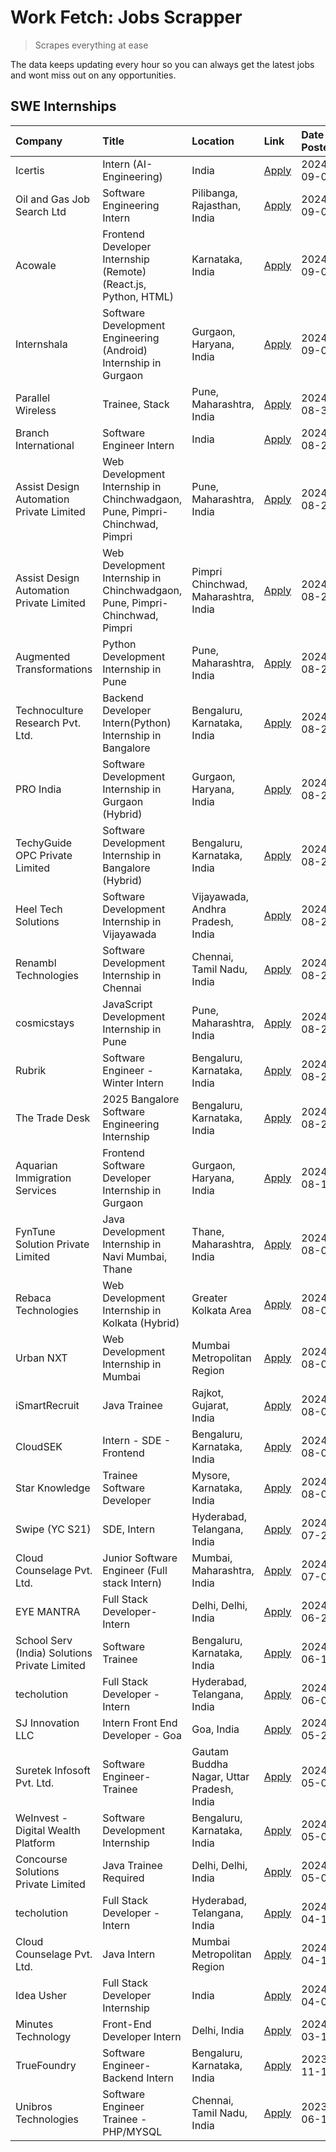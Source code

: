 # Work Fetch: Jobs Scrapper
> Scrapes everything at ease

The data keeps updating every hour so you can always get the latest jobs and wont miss out on any opportunities.

## SWE Internships
<!--START_SECTION:workfetch-->
| Company                                       | Title                                                                       | Location                                  | Link                                                                                                                                                                                                                                                                                                                           | Date Posted   |
|:----------------------------------------------|:----------------------------------------------------------------------------|:------------------------------------------|:-------------------------------------------------------------------------------------------------------------------------------------------------------------------------------------------------------------------------------------------------------------------------------------------------------------------------------|:--------------|
| Icertis                                       | Intern (AI- Engineering)                                                    | India                                     | [Apply](https://in.linkedin.com/jobs/view/intern-ai-engineering-at-icertis-4019326656?position=49&pageNum=0&refId=IpZeue3%2Fk39Z%2F%2BynH%2BwTPg%3D%3D&trackingId=Ogfx%2FbAfyGjCmSrPX%2BAfPA%3D%3D&trk=public_jobs_jserp-result_search-card)                                                                                   | 2024-09-06    |
| Oil and Gas Job Search Ltd                    | Software Engineering Intern                                                 | Pilibanga, Rajasthan, India               | [Apply](https://in.linkedin.com/jobs/view/software-engineering-intern-at-oil-and-gas-job-search-ltd-4017382278?position=56&pageNum=0&refId=IpZeue3%2Fk39Z%2F%2BynH%2BwTPg%3D%3D&trackingId=pbdkq9d9j4q5GMTDHGGdsw%3D%3D&trk=public_jobs_jserp-result_search-card)                                                              | 2024-09-02    |
| Acowale                                       | Frontend Developer Internship (Remote) (React.js, Python, HTML)             | Karnataka, India                          | [Apply](https://in.linkedin.com/jobs/view/frontend-developer-internship-remote-react-js-python-html-at-acowale-4014663920?position=3&pageNum=0&refId=IpZeue3%2Fk39Z%2F%2BynH%2BwTPg%3D%3D&trackingId=1ULlUxRymbHmKsoFoTtUmQ%3D%3D&trk=public_jobs_jserp-result_search-card)                                                    | 2024-09-01    |
| Internshala                                   | Software Development Engineering (Android) Internship in Gurgaon            | Gurgaon, Haryana, India                   | [Apply](https://in.linkedin.com/jobs/view/software-development-engineering-android-internship-in-gurgaon-at-internshala-4015471580?position=6&pageNum=0&refId=IpZeue3%2Fk39Z%2F%2BynH%2BwTPg%3D%3D&trackingId=nk4McJfmotRTs9DffTcasw%3D%3D&trk=public_jobs_jserp-result_search-card)                                           | 2024-09-01    |
| Parallel Wireless                             | Trainee, Stack                                                              | Pune, Maharashtra, India                  | [Apply](https://in.linkedin.com/jobs/view/trainee-stack-at-parallel-wireless-3905689841?position=50&pageNum=0&refId=IpZeue3%2Fk39Z%2F%2BynH%2BwTPg%3D%3D&trackingId=rF1I49KQRLQKmXd5kWLJNQ%3D%3D&trk=public_jobs_jserp-result_search-card)                                                                                     | 2024-08-31    |
| Branch International                          | Software Engineer Intern                                                    | India                                     | [Apply](https://in.linkedin.com/jobs/view/software-engineer-intern-at-branch-international-3360513601?position=32&pageNum=0&refId=IpZeue3%2Fk39Z%2F%2BynH%2BwTPg%3D%3D&trackingId=N3pUmSEhEqI4MMblaABpMQ%3D%3D&trk=public_jobs_jserp-result_search-card)                                                                       | 2024-08-29    |
| Assist Design Automation Private Limited      | Web Development Internship in Chinchwadgaon, Pune, Pimpri-Chinchwad, Pimpri | Pune, Maharashtra, India                  | [Apply](https://in.linkedin.com/jobs/view/web-development-internship-in-chinchwadgaon-pune-pimpri-chinchwad-pimpri-at-assist-design-automation-private-limited-4010147193?position=39&pageNum=0&refId=IpZeue3%2Fk39Z%2F%2BynH%2BwTPg%3D%3D&trackingId=R1tOwwZYCg%2BdEFhizKFSzg%3D%3D&trk=public_jobs_jserp-result_search-card) | 2024-08-28    |
| Assist Design Automation Private Limited      | Web Development Internship in Chinchwadgaon, Pune, Pimpri-Chinchwad, Pimpri | Pimpri Chinchwad, Maharashtra, India      | [Apply](https://in.linkedin.com/jobs/view/web-development-internship-in-chinchwadgaon-pune-pimpri-chinchwad-pimpri-at-assist-design-automation-private-limited-4010142653?position=43&pageNum=0&refId=IpZeue3%2Fk39Z%2F%2BynH%2BwTPg%3D%3D&trackingId=MU9FAxFDdtqUQwiygavs1g%3D%3D&trk=public_jobs_jserp-result_search-card)   | 2024-08-28    |
| Augmented Transformations                     | Python Development Internship in Pune                                       | Pune, Maharashtra, India                  | [Apply](https://in.linkedin.com/jobs/view/python-development-internship-in-pune-at-augmented-transformations-4010741884?position=22&pageNum=0&refId=IpZeue3%2Fk39Z%2F%2BynH%2BwTPg%3D%3D&trackingId=SqwH6mg34Lf0IsPlt1Q3Lw%3D%3D&trk=public_jobs_jserp-result_search-card)                                                     | 2024-08-26    |
| Technoculture Research Pvt. Ltd.              | Backend Developer Intern(Python) Internship in Bangalore                    | Bengaluru, Karnataka, India               | [Apply](https://in.linkedin.com/jobs/view/backend-developer-intern-python-internship-in-bangalore-at-technoculture-research-pvt-ltd-4010744714?position=46&pageNum=0&refId=IpZeue3%2Fk39Z%2F%2BynH%2BwTPg%3D%3D&trackingId=efRX5LthMcrF88aCYb7NTQ%3D%3D&trk=public_jobs_jserp-result_search-card)                              | 2024-08-26    |
| PRO India                                     | Software Development Internship in Gurgaon (Hybrid)                         | Gurgaon, Haryana, India                   | [Apply](https://in.linkedin.com/jobs/view/software-development-internship-in-gurgaon-hybrid-at-pro-india-4009587664?position=35&pageNum=0&refId=IpZeue3%2Fk39Z%2F%2BynH%2BwTPg%3D%3D&trackingId=PAXioRKWzioARTuAE6fraA%3D%3D&trk=public_jobs_jserp-result_search-card)                                                         | 2024-08-24    |
| TechyGuide OPC Private Limited                | Software Development Internship in Bangalore (Hybrid)                       | Bengaluru, Karnataka, India               | [Apply](https://in.linkedin.com/jobs/view/software-development-internship-in-bangalore-hybrid-at-techyguide-opc-private-limited-4009591646?position=42&pageNum=0&refId=IpZeue3%2Fk39Z%2F%2BynH%2BwTPg%3D%3D&trackingId=F9esWU5gGNRjNK5JOhqncg%3D%3D&trk=public_jobs_jserp-result_search-card)                                  | 2024-08-24    |
| Heel Tech Solutions                           | Software Development Internship in Vijayawada                               | Vijayawada, Andhra Pradesh, India         | [Apply](https://in.linkedin.com/jobs/view/software-development-internship-in-vijayawada-at-heel-tech-solutions-4007906692?position=25&pageNum=0&refId=IpZeue3%2Fk39Z%2F%2BynH%2BwTPg%3D%3D&trackingId=hM0peaWOj8dVPPIm6%2BxI3w%3D%3D&trk=public_jobs_jserp-result_search-card)                                                 | 2024-08-22    |
| Renambl Technologies                          | Software Development Internship in Chennai                                  | Chennai, Tamil Nadu, India                | [Apply](https://in.linkedin.com/jobs/view/software-development-internship-in-chennai-at-renambl-technologies-4007910299?position=28&pageNum=0&refId=IpZeue3%2Fk39Z%2F%2BynH%2BwTPg%3D%3D&trackingId=%2FdBCfpGS%2F1Uvj3ZfmK73Fg%3D%3D&trk=public_jobs_jserp-result_search-card)                                                 | 2024-08-22    |
| cosmicstays                                   | JavaScript Development Internship in Pune                                   | Pune, Maharashtra, India                  | [Apply](https://in.linkedin.com/jobs/view/javascript-development-internship-in-pune-at-cosmicstays-4007904825?position=44&pageNum=0&refId=IpZeue3%2Fk39Z%2F%2BynH%2BwTPg%3D%3D&trackingId=XFGP%2B%2F1rnZSCrAFmUi34zw%3D%3D&trk=public_jobs_jserp-result_search-card)                                                           | 2024-08-22    |
| Rubrik                                        | Software Engineer - Winter Intern                                           | Bengaluru, Karnataka, India               | [Apply](https://in.linkedin.com/jobs/view/software-engineer-winter-intern-at-rubrik-4006567784?position=8&pageNum=0&refId=IpZeue3%2Fk39Z%2F%2BynH%2BwTPg%3D%3D&trackingId=4zx0ev8%2BIx4trf0FMEWc7w%3D%3D&trk=public_jobs_jserp-result_search-card)                                                                             | 2024-08-21    |
| The Trade Desk                                | 2025 Bangalore Software Engineering Internship                              | Bengaluru, Karnataka, India               | [Apply](https://in.linkedin.com/jobs/view/2025-bangalore-software-engineering-internship-at-the-trade-desk-3987456531?position=5&pageNum=0&refId=IpZeue3%2Fk39Z%2F%2BynH%2BwTPg%3D%3D&trackingId=ONMnnNZBn54w5YOcY%2F8h4Q%3D%3D&trk=public_jobs_jserp-result_search-card)                                                      | 2024-08-20    |
| Aquarian Immigration Services                 | Frontend Software Developer Internship in Gurgaon                           | Gurgaon, Haryana, India                   | [Apply](https://in.linkedin.com/jobs/view/frontend-software-developer-internship-in-gurgaon-at-aquarian-immigration-services-4003119832?position=57&pageNum=0&refId=IpZeue3%2Fk39Z%2F%2BynH%2BwTPg%3D%3D&trackingId=cZIxDbTWQcma%2F%2Fz2RigRmw%3D%3D&trk=public_jobs_jserp-result_search-card)                                 | 2024-08-16    |
| FynTune Solution Private Limited              | Java Development Internship in Navi Mumbai, Thane                           | Thane, Maharashtra, India                 | [Apply](https://in.linkedin.com/jobs/view/java-development-internship-in-navi-mumbai-thane-at-fyntune-solution-private-limited-3997619285?position=13&pageNum=0&refId=IpZeue3%2Fk39Z%2F%2BynH%2BwTPg%3D%3D&trackingId=r3iyYNb%2FbUiJ5mtwbsIb%2FA%3D%3D&trk=public_jobs_jserp-result_search-card)                               | 2024-08-09    |
| Rebaca Technologies                           | Web Development Internship in Kolkata (Hybrid)                              | Greater Kolkata Area                      | [Apply](https://in.linkedin.com/jobs/view/web-development-internship-in-kolkata-hybrid-at-rebaca-technologies-3997621369?position=33&pageNum=0&refId=IpZeue3%2Fk39Z%2F%2BynH%2BwTPg%3D%3D&trackingId=FqLqtf%2FVQsB0vH%2BM1%2FUvXA%3D%3D&trk=public_jobs_jserp-result_search-card)                                              | 2024-08-09    |
| Urban NXT                                     | Web Development Internship in Mumbai                                        | Mumbai Metropolitan Region                | [Apply](https://in.linkedin.com/jobs/view/web-development-internship-in-mumbai-at-urban-nxt-3995561641?position=59&pageNum=0&refId=IpZeue3%2Fk39Z%2F%2BynH%2BwTPg%3D%3D&trackingId=yVtSEqEvisUlZ3x1cHksuQ%3D%3D&trk=public_jobs_jserp-result_search-card)                                                                      | 2024-08-07    |
| iSmartRecruit                                 | Java Trainee                                                                | Rajkot, Gujarat, India                    | [Apply](https://in.linkedin.com/jobs/view/java-trainee-at-ismartrecruit-3992301825?position=26&pageNum=0&refId=IpZeue3%2Fk39Z%2F%2BynH%2BwTPg%3D%3D&trackingId=oZc%2BD0kXMO6%2BnKDGEBHErQ%3D%3D&trk=public_jobs_jserp-result_search-card)                                                                                      | 2024-08-06    |
| CloudSEK                                      | Intern - SDE - Frontend                                                     | Bengaluru, Karnataka, India               | [Apply](https://in.linkedin.com/jobs/view/intern-sde-frontend-at-cloudsek-3991574495?position=18&pageNum=0&refId=IpZeue3%2Fk39Z%2F%2BynH%2BwTPg%3D%3D&trackingId=%2FZwMKoSXUc5zE%2BlPo9sC3w%3D%3D&trk=public_jobs_jserp-result_search-card)                                                                                    | 2024-08-02    |
| Star Knowledge                                | Trainee Software Developer                                                  | Mysore, Karnataka, India                  | [Apply](https://in.linkedin.com/jobs/view/trainee-software-developer-at-star-knowledge-3991516161?position=51&pageNum=0&refId=IpZeue3%2Fk39Z%2F%2BynH%2BwTPg%3D%3D&trackingId=AuyEGt%2FlKGvIVI8UGoCCLQ%3D%3D&trk=public_jobs_jserp-result_search-card)                                                                         | 2024-08-02    |
| Swipe (YC S21)                                | SDE, Intern                                                                 | Hyderabad, Telangana, India               | [Apply](https://in.linkedin.com/jobs/view/sde-intern-at-swipe-yc-s21-3980368092?position=54&pageNum=0&refId=IpZeue3%2Fk39Z%2F%2BynH%2BwTPg%3D%3D&trackingId=1TUoC1HqvLK%2Fo8e3jZbIYA%3D%3D&trk=public_jobs_jserp-result_search-card)                                                                                           | 2024-07-22    |
| Cloud Counselage Pvt. Ltd.                    | Junior Software Engineer (Full stack Intern)                                | Mumbai, Maharashtra, India                | [Apply](https://in.linkedin.com/jobs/view/junior-software-engineer-full-stack-intern-at-cloud-counselage-pvt-ltd-3967725851?position=14&pageNum=0&refId=IpZeue3%2Fk39Z%2F%2BynH%2BwTPg%3D%3D&trackingId=gmH1Fa%2B%2F%2BmBCJUsGEQivoA%3D%3D&trk=public_jobs_jserp-result_search-card)                                           | 2024-07-09    |
| EYE MANTRA                                    | Full Stack Developer- Intern                                                | Delhi, Delhi, India                       | [Apply](https://in.linkedin.com/jobs/view/full-stack-developer-intern-at-eye-mantra-3960988037?position=48&pageNum=0&refId=IpZeue3%2Fk39Z%2F%2BynH%2BwTPg%3D%3D&trackingId=aKnehaebJ40TwFQm9aX1Qw%3D%3D&trk=public_jobs_jserp-result_search-card)                                                                              | 2024-06-28    |
| School Serv (India) Solutions Private Limited | Software Trainee                                                            | Bengaluru, Karnataka, India               | [Apply](https://in.linkedin.com/jobs/view/software-trainee-at-school-serv-india-solutions-private-limited-3953917603?position=21&pageNum=0&refId=IpZeue3%2Fk39Z%2F%2BynH%2BwTPg%3D%3D&trackingId=itlMLDCk07vafAJDJa4FIA%3D%3D&trk=public_jobs_jserp-result_search-card)                                                        | 2024-06-19    |
| techolution                                   | Full Stack Developer - Intern                                               | Hyderabad, Telangana, India               | [Apply](https://in.linkedin.com/jobs/view/full-stack-developer-intern-at-techolution-3947911862?position=52&pageNum=0&refId=IpZeue3%2Fk39Z%2F%2BynH%2BwTPg%3D%3D&trackingId=jJ6VXdvrATqoUsa1Lqytqw%3D%3D&trk=public_jobs_jserp-result_search-card)                                                                             | 2024-06-06    |
| SJ Innovation LLC                             | Intern Front End Developer - Goa                                            | Goa, India                                | [Apply](https://in.linkedin.com/jobs/view/intern-front-end-developer-goa-at-sj-innovation-llc-3931678611?position=10&pageNum=0&refId=IpZeue3%2Fk39Z%2F%2BynH%2BwTPg%3D%3D&trackingId=YbhJC4Wj78aomkd9b66UAw%3D%3D&trk=public_jobs_jserp-result_search-card)                                                                    | 2024-05-24    |
| Suretek Infosoft Pvt. Ltd.                    | Software Engineer-Trainee                                                   | Gautam Buddha Nagar, Uttar Pradesh, India | [Apply](https://in.linkedin.com/jobs/view/software-engineer-trainee-at-suretek-infosoft-pvt-ltd-3916999948?position=36&pageNum=0&refId=IpZeue3%2Fk39Z%2F%2BynH%2BwTPg%3D%3D&trackingId=gda1aTdB41Owx81Wba87oA%3D%3D&trk=public_jobs_jserp-result_search-card)                                                                  | 2024-05-04    |
| WeInvest - Digital Wealth Platform            | Software Development Internship                                             | Bengaluru, Karnataka, India               | [Apply](https://in.linkedin.com/jobs/view/software-development-internship-at-weinvest-digital-wealth-platform-3912867225?position=2&pageNum=0&refId=IpZeue3%2Fk39Z%2F%2BynH%2BwTPg%3D%3D&trackingId=%2FLgMo2lawUw6UDna%2BqwYsg%3D%3D&trk=public_jobs_jserp-result_search-card)                                                 | 2024-05-01    |
| Concourse Solutions Private Limited           | Java Trainee Required                                                       | Delhi, Delhi, India                       | [Apply](https://in.linkedin.com/jobs/view/java-trainee-required-at-concourse-solutions-private-limited-3912869388?position=9&pageNum=0&refId=IpZeue3%2Fk39Z%2F%2BynH%2BwTPg%3D%3D&trackingId=p9mbyjSrxH6qvf9e6hbIYg%3D%3D&trk=public_jobs_jserp-result_search-card)                                                            | 2024-05-01    |
| techolution                                   | Full Stack Developer - Intern                                               | Hyderabad, Telangana, India               | [Apply](https://in.linkedin.com/jobs/view/full-stack-developer-intern-at-techolution-3904814977?position=58&pageNum=0&refId=IpZeue3%2Fk39Z%2F%2BynH%2BwTPg%3D%3D&trackingId=%2Baxmfw48AAamxnkrKuJvSw%3D%3D&trk=public_jobs_jserp-result_search-card)                                                                           | 2024-04-18    |
| Cloud Counselage Pvt. Ltd.                    | Java Intern                                                                 | Mumbai Metropolitan Region                | [Apply](https://in.linkedin.com/jobs/view/java-intern-at-cloud-counselage-pvt-ltd-3896025667?position=38&pageNum=0&refId=IpZeue3%2Fk39Z%2F%2BynH%2BwTPg%3D%3D&trackingId=EmnpMeCDYxPIGwv39aX1mg%3D%3D&trk=public_jobs_jserp-result_search-card)                                                                                | 2024-04-12    |
| Idea Usher                                    | Full Stack Developer Internship                                             | India                                     | [Apply](https://in.linkedin.com/jobs/view/full-stack-developer-internship-at-idea-usher-3879565540?position=23&pageNum=0&refId=IpZeue3%2Fk39Z%2F%2BynH%2BwTPg%3D%3D&trackingId=%2FYTEPpe4No9D4pZzMgHPGQ%3D%3D&trk=public_jobs_jserp-result_search-card)                                                                        | 2024-04-01    |
| Minutes Technology                            | Front-End Developer Intern                                                  | Delhi, India                              | [Apply](https://in.linkedin.com/jobs/view/front-end-developer-intern-at-minutes-technology-3853712549?position=19&pageNum=0&refId=IpZeue3%2Fk39Z%2F%2BynH%2BwTPg%3D%3D&trackingId=w10TpGKriX5j%2FnQ0e3vZvw%3D%3D&trk=public_jobs_jserp-result_search-card)                                                                     | 2024-03-14    |
| TrueFoundry                                   | Software Engineer-Backend Intern                                            | Bengaluru, Karnataka, India               | [Apply](https://in.linkedin.com/jobs/view/software-engineer-backend-intern-at-truefoundry-3779508170?position=41&pageNum=0&refId=IpZeue3%2Fk39Z%2F%2BynH%2BwTPg%3D%3D&trackingId=sAGvyAJSArmsmJw5GLkJ0Q%3D%3D&trk=public_jobs_jserp-result_search-card)                                                                        | 2023-11-10    |
| Unibros Technologies                          | Software Engineer Trainee - PHP/MYSQL                                       | Chennai, Tamil Nadu, India                | [Apply](https://in.linkedin.com/jobs/view/software-engineer-trainee-php-mysql-at-unibros-technologies-3656599241?position=45&pageNum=0&refId=IpZeue3%2Fk39Z%2F%2BynH%2BwTPg%3D%3D&trackingId=t80UKQuepzcmEc10tPb9nw%3D%3D&trk=public_jobs_jserp-result_search-card)                                                            | 2023-06-12    |
<!--END_SECTION:workfetch-->
